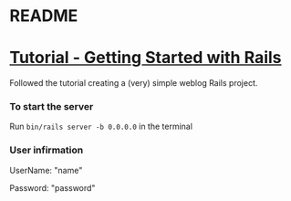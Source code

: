# README

# [Tutorial - Getting Started with Rails](https://edgeguides.rubyonrails.org/getting_started.html#creating-a-new-article)

Followed the tutorial creating a (very) simple weblog Rails project.

### To start the server
Run `bin/rails server -b 0.0.0.0` in the terminal

### User infirmation

UserName: "name"

Password: "password"